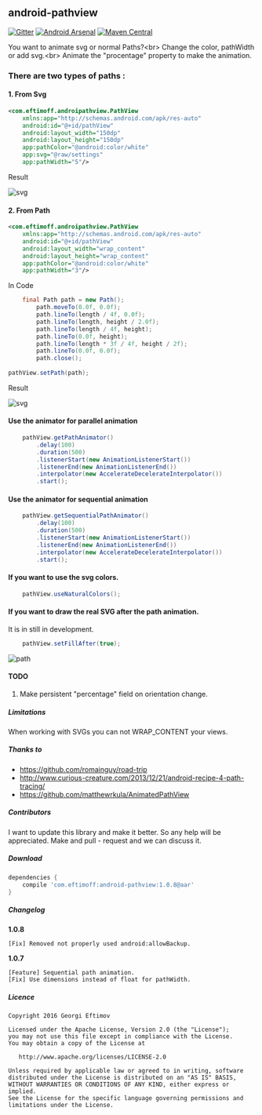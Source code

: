 ## android-pathview

[![Gitter](https://badges.gitter.im/Join%20Chat.svg)](https://gitter.im/geftimov/android-pathview?utm_source=badge&utm_medium=badge&utm_campaign=pr-badge&utm_content=badge) [![Android Arsenal](https://img.shields.io/badge/Android%20Arsenal-android--pathview-brightgreen.svg?style=flat)](https://android-arsenal.com/details/1/1421) [![Maven Central](https://maven-badges.herokuapp.com/maven-central/com.eftimoff/android-pathview/badge.svg?style=flat)](https://maven-badges.herokuapp.com/maven-central/com.eftimoff/android-pathview) 

You want to animate svg or normal Paths?<br\>
Change the color, pathWidth or add svg.<br\>
Animate the "procentage" property to make the animation.

### There are two types of paths :

#### 1. From Svg  
```xml
<com.eftimoff.androipathview.PathView
    xmlns:app="http://schemas.android.com/apk/res-auto"
    android:id="@+id/pathView"
    android:layout_width="150dp"
    android:layout_height="150dp"
    app:pathColor="@android:color/white"
    app:svg="@raw/settings"
    app:pathWidth="5"/>
```
        
Result 

![svg](https://github.com/geftimov/android-pathview/blob/master/art/settings.gif) 

#### 2. From Path
```xml
<com.eftimoff.androipathview.PathView
    xmlns:app="http://schemas.android.com/apk/res-auto"
    android:id="@+id/pathView"
    android:layout_width="wrap_content"
    android:layout_height="wrap_content"
    app:pathColor="@android:color/white"
    app:pathWidth="3"/>
```

In Code    
    
```java
    final Path path = new Path();
        path.moveTo(0.0f, 0.0f);
        path.lineTo(length / 4f, 0.0f);
        path.lineTo(length, height / 2.0f);
        path.lineTo(length / 4f, height);
        path.lineTo(0.0f, height);
	    path.lineTo(length * 3f / 4f, height / 2f);
	    path.lineTo(0.0f, 0.0f);
	    path.close();
	
pathView.setPath(path);
```

Result

![svg](https://github.com/geftimov/android-pathview/blob/master/art/path.gif)

#### Use the animator for parallel animation
```java
    pathView.getPathAnimator()
        .delay(100)
        .duration(500)
        .listenerStart(new AnimationListenerStart())
        .listenerEnd(new AnimationListenerEnd())
        .interpolator(new AccelerateDecelerateInterpolator())
        .start();
```

#### Use the animator for sequential animation
```java
    pathView.getSequentialPathAnimator()
        .delay(100)
        .duration(500)
        .listenerStart(new AnimationListenerStart())
        .listenerEnd(new AnimationListenerEnd())
        .interpolator(new AccelerateDecelerateInterpolator())
        .start();
``` 
#### If you want to use the svg colors.
```java
    pathView.useNaturalColors();
```
#### If you want to draw the real SVG after the path animation. 
It is in still in development.
```java
    pathView.setFillAfter(true);
```
![path](https://github.com/geftimov/android-pathview/blob/master/art/fill-after-resize-new.gif)
    
#### TODO

1. Make persistent "percentage" field on orientation change.

##### Limitations

When working with SVGs you can not WRAP_CONTENT your views.

##### Thanks to

* https://github.com/romainguy/road-trip
* http://www.curious-creature.com/2013/12/21/android-recipe-4-path-tracing/
* https://github.com/matthewrkula/AnimatedPathView

##### Contributors

I want to update this library and make it better. So any help will be appreciated.
Make and pull - request and we can discuss it.

##### Download
```groovy
dependencies {
	compile 'com.eftimoff:android-pathview:1.0.8@aar'
}
```
##### Changelog

<b>1.0.8</b>

	[Fix] Removed not properly used android:allowBackup.

<b>1.0.7</b>

	[Feature] Sequential path animation.
	[Fix] Use dimensions instead of float for pathWidth.

##### Licence

    Copyright 2016 Georgi Eftimov

    Licensed under the Apache License, Version 2.0 (the "License");
    you may not use this file except in compliance with the License.
    You may obtain a copy of the License at

       http://www.apache.org/licenses/LICENSE-2.0

    Unless required by applicable law or agreed to in writing, software
    distributed under the License is distributed on an "AS IS" BASIS,
    WITHOUT WARRANTIES OR CONDITIONS OF ANY KIND, either express or implied.
    See the License for the specific language governing permissions and
    limitations under the License.
